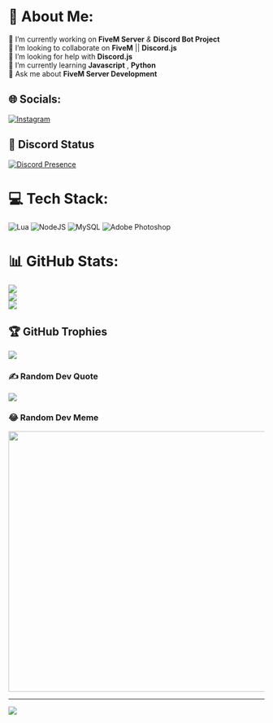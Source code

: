 # 💫 About Me:
🔭 I’m currently working on **FiveM Server** *&* **Discord Bot Project**<br>👯 I’m looking to collaborate on **FiveM** || **Discord.js**<br>🤝 I’m looking for help with **Discord.js**<br>🌱 I’m currently learning **Javascript** , **Python**<br>💬 Ask me about **FiveM Server Development**


## 🌐 Socials:
[![Instagram](https://img.shields.io/badge/Instagram-%23E4405F.svg?logo=Instagram&logoColor=white)](https://instagram.com/amir_hekson) 

## 🔧 Discord Status
[![Discord Presence](https://lanyard.cnrad.dev/api/990523887471185961)](https://discord.com/users/990523887471185961)


# 💻 Tech Stack:
![Lua](https://img.shields.io/badge/lua-%232C2D72.svg?style=for-the-badge&logo=lua&logoColor=white) ![NodeJS](https://img.shields.io/badge/node.js-6DA55F?style=for-the-badge&logo=node.js&logoColor=white) ![MySQL](https://img.shields.io/badge/mysql-%2300f.svg?style=for-the-badge&logo=mysql&logoColor=white) ![Adobe Photoshop](https://img.shields.io/badge/adobephotoshop-%2331A8FF.svg?style=for-the-badge&logo=adobephotoshop&logoColor=white)
# 📊 GitHub Stats:
![](https://github-readme-stats.vercel.app/api?username=Hekson&theme=react&hide_border=false&include_all_commits=true&count_private=true)<br/>
![](https://github-readme-streak-stats.herokuapp.com/?user=Hekson&theme=react&hide_border=false)<br/>
![](https://github-readme-stats.vercel.app/api/top-langs/?username=Hekson&theme=react&hide_border=false&include_all_commits=true&count_private=true&layout=compact)

## 🏆 GitHub Trophies
![](https://github-profile-trophy.vercel.app/?username=Hekson&theme=radical&no-frame=false&no-bg=false&margin-w=4)

### ✍️ Random Dev Quote
![](https://quotes-github-readme.vercel.app/api?type=horizontal&theme=radical)

### 😂 Random Dev Meme
<img src="https://random-memer.herokuapp.com/" width="512px"/>

---
[![](https://visitcount.itsvg.in/api?id=Hekson&icon=2&color=3)](https://visitcount.itsvg.in)

<!-- Proudly created with GPRM ( https://gprm.itsvg.in ) -->
